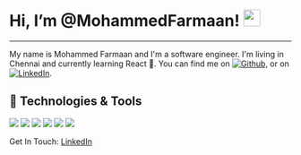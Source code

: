# Hi, I’m @MohammedFarmaan! <img src="https://raw.githubusercontent.com/MartinHeinz/MartinHeinz/master/wave.gif" width="30px" height="30px" />
___
My name is Mohammed Farmaan and I'm a software engineer. I'm living in Chennai and currently learning React 🌱. You can find me on [![Github][1.2]][1],  or on [![LinkedIn][2.2]][2].

## 🔧 Technologies & Tools
![](https://img.shields.io/badge/OS-MacOS-informational?style=flat&logo=macos&logoColor=white&color=2bbc8a)
![](https://img.shields.io/badge/Shell-Bash-informational?style=flat&logo=gnu-bash&logoColor=white&color=2bbc8a)
![](https://img.shields.io/badge/Code-Python-informational?style=flat&logo=python&logoColor=white&color=2bbc8a)
![](https://img.shields.io/badge/Code-Html5-informational?style=flat&logo=html5&logoColor=white&color=2bbc8a)
![](https://img.shields.io/badge/Code-Css3-informational?style=flat&logo=css3&logoColor=white&color=2bbc8a)
![](https://img.shields.io/badge/Vcs-Git-informational?style=flat&logo=git&logoColor=white&color=2bbc8a)


Get In Touch: [LinkedIn](https://www.linkedin.com/in/mohammed-farmaan-4b2449242/) 

[1.2]: http://i.imgur.com/9I6NRUm.png (github icon without padding)
[2.2]: https://raw.githubusercontent.com/MartinHeinz/MartinHeinz/master/linkedin-3-16.png (LinkedIn icon without padding)


[1]: https://github.com/MohammedFarmaan
[2]: https://www.linkedin.com/in/mohammed-farmaan-4b2449242/
